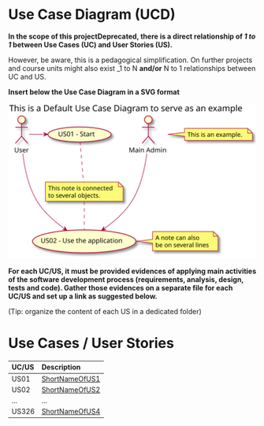 # Use Case Diagram (UCD)

**In the scope of this projectDeprecated, there is a direct relationship of _1 to 1_ between Use Cases (UC) and User Stories (US).**

However, be aware, this is a pedagogical simplification. On further projects and course units might also exist _1 to N **and/or** N to 1 relationships between UC and US.

**Insert below the Use Case Diagram in a SVG format**

![Use Case Diagram](UCD.svg)


**For each UC/US, it must be provided evidences of applying main activities of the software development process (requirements, analysis, design, tests and code). Gather those evidences on a separate file for each UC/US and set up a link as suggested below.**

(Tip: organize the content of each US in a dedicated folder) 

# Use Cases / User Stories
| UC/US  | Description                                                               |                   
|:----|:------------------------------------------------------------------------|
| US01 | [ShortNameOfUS1](US01/US01.md)   |
| US02 | [ShortNameOfUS2](US02/US02.md)  |
| ... | ...|
| US326 | [ShortNameOfUS4](US326/US326.md)|

